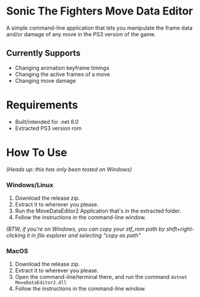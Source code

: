 # Sonic The Fighters Move Data Editor

A simple command-line application that lets you manipulate the frame data and/or damage of any move in the PS3 version of the game.

## Currently Supports 
* Changing animation keyframe timings
* Changing the active frames of a move
* Changing move damage


# Requirements
* Built/intended for .net 8.0
* Extracted PS3 version rom

# How To Use
*(Heads up: this has only been tested on Windows)*

### Windows/Linux
1. Download the release zip.
2. Extract it to wherever you please.
3. Run the MoveDataEditor2 Application that's in the extracted folder.
4. Follow the instructions in the command-line window.

*(BTW, if you're on Windows, you can copy your stf_rom path by shift+right-clicking it in file explorer and selecting "copy as path"*

### MacOS
1. Download the release zip.
2. Extract it to wherever you please.
3. Open the command-line/terminal there, and run the command `dotnet MoveDataEditor2.dll`
4. Follow the instructions in the command-line window.
